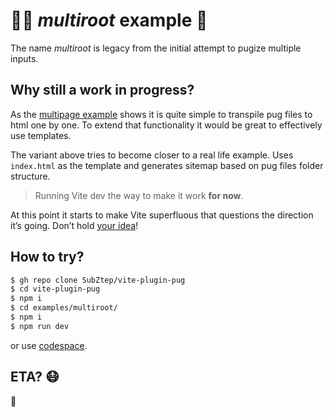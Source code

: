 # :japanese_goblin::construction_worker: _multiroot_ example :paw_prints:

The name _multiroot_ is legacy from the initial attempt to pugize multiple inputs.

## Why still a work in progress?

As the [multipage example](../multipage) shows it is quite simple to transpile pug files to html one by one. To extend that functionality it would be great to effectively use templates.

The variant above tries to become closer to a real life example. Uses `index.html` as the template and generates sitemap based on pug files folder structure.

> Running Vite dev the way to make it work **for now**.

At this point it starts to make Vite superfluous that questions the direction it’s going. Don’t hold [your idea](https://github.com/SubZtep/vite-plugin-pug/discussions/2)!

## How to try?

```bash
$ gh repo clone SubZtep/vite-plugin-pug
$ cd vite-plugin-pug
$ npm i
$ cd examples/multiroot/
$ npm i
$ npm run dev
```

or use [codespace](https://subztep-vite-plugin-pug-fwpw.github.dev/).

## ETA? :mask:

:pray:
